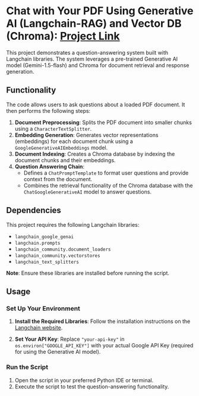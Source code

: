 # Chat with Your PDF Using Generative AI (Langchain-RAG) and Vector DB (Chroma): **[Project Link](https://chat-with-your-pdf-n8b9z5dxrg7qfyjrawabbq.streamlit.app/)**

This project demonstrates a question-answering system built with Langchain libraries. The system leverages a pre-trained Generative AI model (Gemini-1.5-flash) and Chroma for document retrieval and response generation.

## Functionality

The code allows users to ask questions about a loaded PDF document. It then performs the following steps:

1. **Document Preprocessing**: Splits the PDF document into smaller chunks using a `CharacterTextSplitter`.
2. **Embedding Generation**: Generates vector representations (embeddings) for each document chunk using a `GoogleGenerativeAIEmbeddings` model.
3. **Document Indexing**: Creates a Chroma database by indexing the document chunks and their embeddings.
4. **Question Answering Chain**:
   - Defines a `ChatPromptTemplate` to format user questions and provide context from the document.
   - Combines the retrieval functionality of the Chroma database with the `ChatGoogleGenerativeAI` model to answer questions.

## Dependencies

This project requires the following Langchain libraries:

- `langchain_google_genai`
- `langchain.prompts`
- `langchain_community.document_loaders`
- `langchain_community.vectorstores`
- `langchain_text_splitters`

**Note**: Ensure these libraries are installed before running the script.

## Usage

### Set Up Your Environment

1. **Install the Required Libraries**:
   Follow the installation instructions on the [Langchain website](https://docs.langchain.com/docs/installation).

2. **Set Your API Key**:
   Replace `"your-api-key"` in `os.environ["GOOGLE_API_KEY"]` with your actual Google API Key (required for using the Generative AI model).

### Run the Script

1. Open the script in your preferred Python IDE or terminal.
2. Execute the script to test the question-answering functionality.
